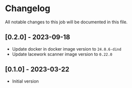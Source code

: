 # Changelog
All notable changes to this job will be documented in this file.

## [0.2.0] - 2023-09-18
* Update docker in docker image version to `24.0.6-dind`
* Update lacework scanner image version to `0.22.0`

## [0.1.0] - 2023-03-22
* Initial version
